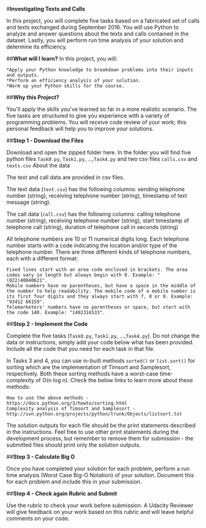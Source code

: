 #<b>Investigating Texts and Calls</b>

In this project, you will complete five tasks based on a fabricated set of calls and texts exchanged during September 2016. You will use Python to analyze and answer questions about the texts and calls contained in the dataset. Lastly, you will perform run time analysis of your solution and determine its efficiency.

##<b>What will I learn?</b>
In this project, you will:

    *Apply your Python knowledge to breakdown problems into their inputs and outputs.
    *Perform an efficiency analysis of your solution.
    *Warm up your Python skills for the course.

##<b>Why this Project?</b>

You'll apply the skills you've learned so far in a more realistic scenario. The five tasks are structured to give you experience with a variety of programming problems. You will receive code review of your work; this personal feedback will help you to improve your solutions.

##<b>Step 1 - Download the Files</b>

Download and open the zipped folder here. In the folder you will find five python files `Task0.py`, `Task1.py`, ...,`Task4.py` and two csv files `calls.csv` and `texts.csv`
About the data

The text and call data are provided in csv files.

The text data (`text.csv`) has the following columns: sending telephone number (string), receiving telephone number (string), timestamp of text message (string).

The call data (`call.csv`) has the following columns: calling telephone number (string), receiving telephone number (string), start timestamp of telephone call (string), duration of telephone call in seconds (string)

All telephone numbers are 10 or 11 numerical digits long. Each telephone number starts with a code indicating the location and/or type of the telephone number. There are three different kinds of telephone numbers, each with a different format:

    Fixed lines start with an area code enclosed in brackets. The area codes vary in length but always begin with 0. Example: "(022)40840621".
    Mobile numbers have no parentheses, but have a space in the middle of the number to help readability. The mobile code of a mobile number is its first four digits and they always start with 7, 8 or 9. Example: "93412 66159".
    Telemarketers' numbers have no parentheses or space, but start with the code 140. Example: "1402316533".

##<b>Step 2 - Implement the Code</b>

Complete the five tasks (`Task0.py`, `Task1.py`, ...,`Task4.py`). Do not change the data or instructions, simply add your code below what has been provided. Include all the code that you need for each task in that file.

In Tasks 3 and 4, you can use in-built methods `sorted()` or `list.sort()` for sorting which are the implementation of Timsort and Samplesort, respectively. Both these sorting methods have a worst-case time-complexity of O(n log n). Check the below links to learn more about these methods:

    How to use the above methods - https://docs.python.org/3/howto/sorting.html
    Complexity analysis of Timsort and Samplesort - http://svn.python.org/projects/python/trunk/Objects/listsort.txt

The solution outputs for each file should be the print statements described in the instructions. Feel free to use other print statements during the development process, but remember to remove them for submission - the submitted files should print only the solution outputs.

##<b>Step 3 - Calculate Big O</b>

Once you have completed your solution for each problem, perform a run time analysis (Worst Case Big-O Notation) of your solution. Document this for each problem and include this in your submission.

##<b>Step 4 - Check again Rubric and Submit</b>

Use the rubric to check your work before submission. A Udacity Reviewer will give feedback on your work based on this rubric and will leave helpful comments on your code. 
